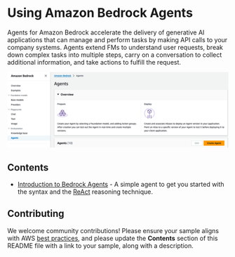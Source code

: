 # Using Amazon Bedrock Agents

Agents for Amazon Bedrock accelerate the delivery of generative AI applications that can manage and perform tasks by making API calls to your company systems. Agents extend FMs to understand user requests, break down complex tasks into multiple steps, carry on a conversation to collect additional information, and take actions to fulfill the request.

![Agents Console](images/agents_console.png)

## Contents

- [Introduction to Bedrock Agents](introduction-to-agents) - A simple agent to get you started with the syntax and the [ReAct](https://arxiv.org/pdf/2210.03629.pdf) reasoning technique.

## Contributing

We welcome community contributions! Please ensure your sample aligns with AWS [best practices](https://aws.amazon.com/architecture/well-architected/), and please update the **Contents** section of this README file with a link to your sample, along with a description.
